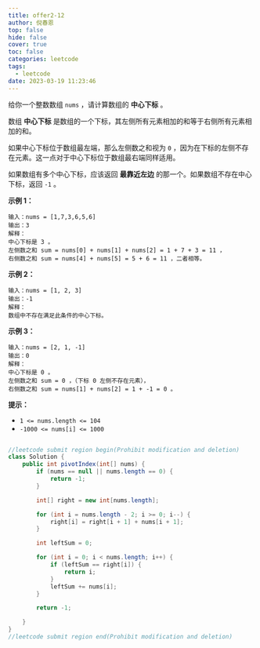 ```yaml
---
title: offer2-12
author: 倪春恩
top: false
hide: false
cover: true
toc: false
categories: leetcode
tags:
  - leetcode
date: 2023-03-19 11:23:46
---
```


给你一个整数数组 `nums` ，请计算数组的 **中心下标** 。

数组 **中心下标** 是数组的一个下标，其左侧所有元素相加的和等于右侧所有元素相加的和。

如果中心下标位于数组最左端，那么左侧数之和视为 `0` ，因为在下标的左侧不存在元素。这一点对于中心下标位于数组最右端同样适用。

如果数组有多个中心下标，应该返回 **最靠近左边** 的那一个。如果数组不存在中心下标，返回 `-1` 。



**示例 1：**

```
输入：nums = [1,7,3,6,5,6]
输出：3
解释：
中心下标是 3 。
左侧数之和 sum = nums[0] + nums[1] + nums[2] = 1 + 7 + 3 = 11 ，
右侧数之和 sum = nums[4] + nums[5] = 5 + 6 = 11 ，二者相等。
```

**示例 2：**

```
输入：nums = [1, 2, 3]
输出：-1
解释：
数组中不存在满足此条件的中心下标。
```

**示例 3：**

```
输入：nums = [2, 1, -1]
输出：0
解释：
中心下标是 0 。
左侧数之和 sum = 0 ，（下标 0 左侧不存在元素），
右侧数之和 sum = nums[1] + nums[2] = 1 + -1 = 0 。
```



**提示：**

- `1 <= nums.length <= 104`
- `-1000 <= nums[i] <= 1000`

```java

//leetcode submit region begin(Prohibit modification and deletion)
class Solution {
    public int pivotIndex(int[] nums) {
        if (nums == null || nums.length == 0) {
            return -1;
        }

        int[] right = new int[nums.length];

        for (int i = nums.length - 2; i >= 0; i--) {
            right[i] = right[i + 1] + nums[i + 1];
        }

        int leftSum = 0;

        for (int i = 0; i < nums.length; i++) {
            if (leftSum == right[i]) {
                return i;
            }
            leftSum += nums[i];
        }

        return -1;

    }
}
//leetcode submit region end(Prohibit modification and deletion)
```

